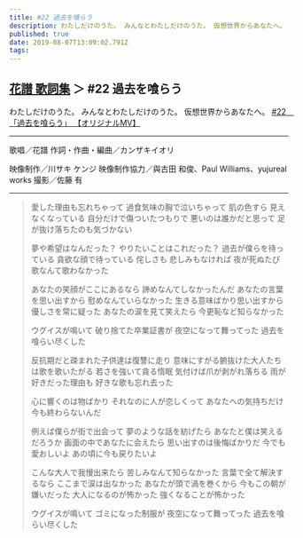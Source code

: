 ```yaml
---
title: #22 過去を喰らう
description: わたしだけのうた。 みんなとわたしだけのうた。 仮想世界からあなたへ。
published: true
date: 2019-08-07T13:09:02.791Z
tags: 
---
```


## [花譜 歌詞集](Lyrics) ＞ #22 過去を喰らう
わたしだけのうた。
みんなとわたしだけのうた。
仮想世界からあなたへ。
[#22　「過去を喰らう」 【オリジナルMV】](https://youtu.be/tMKrECxEpq8)
***
歌唱／花譜
作詞・作曲・編曲／カンザキイオリ

映像制作／川サキ ケンジ
映像制作協力／與古田 和俊、Paul Williams、yujureal works
撮影／佐藤 有
***
> 愛した理由も忘れちゃって
> 過食気味の胸で泣いちゃって
> 肌の色すら
> 見えなくなっている
> 自分だけで傷ついたつもりで
> 悪いのは誰かだと思って
> 足が抜け落ちたのも気づかない
> 
> 夢や希望はなんだった？
> やりたいことはこれだった？
> 過去が僕らを待っている
> 貪欲な顔で待っている
> 侘しさも
> 悲しみもなければ
> 夜が死ぬたび
> 歌なんて歌わなかった
> 
> あなたの笑顔がここにあるなら
> 諦めなんてしなかったんだ
> あなたの言葉を思い出すから
> 慰めなんていらなかった
> 生きる意味ばかり思い出すから
> 優しさを常に疑った
> あなたの涙を見て笑えたら
> 今更恥など知らなかった
> 
> ウグイスが鳴いて
> 破り捨てた卒業証書が
> 夜空になって舞ってった
> 過去を喰らい尽くした
> 
> 
> 反抗期だと疎まれた子供達は復讐に走り
> 意味にすがる腑抜けた大人たちは歌を歌いたがる
> 若さを強いて貪る惰眠
> 気付けば爪が剥がれ落ちる
> 雨が好きだった理由も
> 好きな歌も忘れ去った
> 
> 心に響くのは物ばかり
> それなのに人が恋しくって
> あなたへの気持ちだけ
> 今も終わらないんだ
> 
> 例えば僕らが街で出会って
> 夢のような話を紡げたら
> あなたと僕は笑えるだろうか
> 画面の中であなたに会えたら
> 思い出すのは後悔ばかりだ
> 今でも愛おしいよ
> あの頃に今も戻りたいよ
> 
> こんな大人で我慢出来たら
> 苦しみなんて知らなかった
> 言葉で全て解決するなら
> ここまで涙は出なかった
> あなたが頭で渦を巻くから
> 今もこの朝が嫌いだった
> 大人になるのが怖かった
> 強くなることが怖かった
> 
> ウグイスが鳴いて
> ゴミになった制服が
> 夜空になって舞ってった
> 過去を喰らい尽くした

